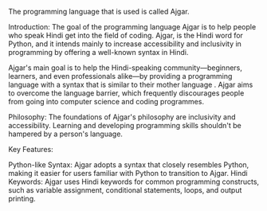 The programming language that is used is called Ajgar.


Introduction: The goal of the programming language Ajgar is to help people who speak Hindi get into the field of coding. Ajgar, is the Hindi word for Python, and it intends mainly to increase accessibility and inclusivity in programming by offering a well-known syntax in Hindi.

Ajgar's main goal is to help the Hindi-speaking community—beginners, learners, and even professionals alike—by providing a programming language with a syntax that is similar to their mother language . Ajgar aims to overcome the language barrier, which frequently discourages people from going into computer science and coding programmes.

Philosophy: The foundations of Ajgar's philosophy are inclusivity and accessibility. Learning and developing programming skills shouldn't be hampered by a person's language. 

Key Features:

Python-like Syntax: Ajgar adopts a syntax that closely resembles Python, making it easier for users familiar with Python to transition to Ajgar.
Hindi Keywords: Ajgar uses Hindi keywords for common programming constructs, such as variable assignment, conditional statements, loops, and output printing.

